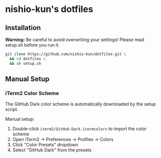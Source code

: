 # nishio-kun's dotfiles

## Installation

**Warning:** Be careful to avoid overwriting your settings! Please read setup.sh before you run it.

```bash
git clone https://github.com/nishio-kun/dotfiles.git \
  && cd dotfiles \
  && sh setup.sh
```

## Manual Setup

### iTerm2 Color Scheme

The GitHub Dark color scheme is automatically downloaded by the setup script.

Manual setup:
1. Double-click `iterm2/GitHub-Dark.itermcolors` to import the color scheme
2. Open iTerm2 → Preferences → Profiles → Colors
3. Click "Color Presets" dropdown
4. Select "GitHub Dark" from the presets
